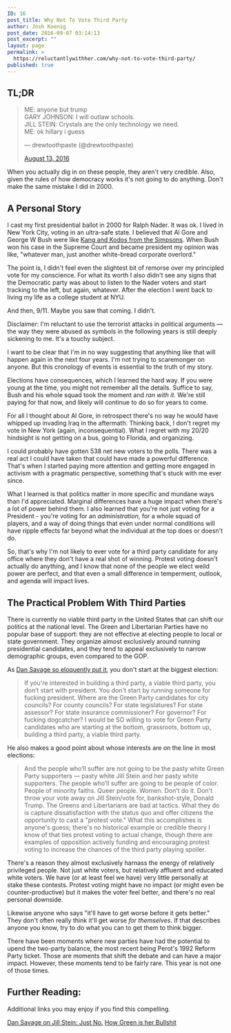 ```yaml
---
ID: 16
post_title: Why Not To Vote Third Party
author: Josh Koenig
post_date: 2016-09-07 03:14:13
post_excerpt: ""
layout: page
permalink: >
  https://reluctantlywithher.com/why-not-to-vote-third-party/
published: true
---
```

## TL;DR

<blockquote class="twitter-tweet">
  <p lang="en" dir="ltr">
    ME: anyone but trump<br />GARY JOHNSON: I will outlaw schools.<br />JILL STEIN: Crystals are the only technology we need.<br />ME: ok hillary i guess
  </p>— drewtoothpaste (@drewtoothpaste) 
  
  <a href="https://twitter.com/drewtoothpaste/status/764479599757631488">August 13, 2016</a>
</blockquote>

When you actually dig in on these people, they aren't very credible. Also, given the rules of how democracy works it's not going to do anything. Don't make the same mistake I did in 2000.

## A Personal Story

I cast my first presidential ballot in 2000 for Ralph Nader. It was ok. I lived in New York City, voting in an ultra-safe state. I believed that Al Gore and George W Bush were like [Kang and Kodos from the Simpsons][1]. When Bush won his case in the Supreme Court and became president my opinion was like, "whatever man, just another white-bread corporate overlord."

The point is, I didn't feel even the slightest bit of remorse over my principled vote for my conscience. For what its worth I also didn't see any signs that the Democratic party was about to listen to the Nader voters and start tracking to the left, but again, whatever. After the election I went back to living my life as a college student at NYU.

And then, 9/11. Maybe you saw that coming. I didn't.

Disclaimer: I'm reluctant to use the terrorist attacks in political arguments — the way they were abused as symbols in the following years is still deeply sickening to me. It's a touchy subject.

I want to be clear that I'm in no way suggesting that anything like that will happen again in the next four years. I'm not trying to scaremonger on anyone. But this cronology of events is essential to the truth of my story.

Elections have consequences, which I learned the hard way. If you were young at the time, you might not remember all the details. Suffice to say, Bush and his whole squad took the moment and *ran with it*. We're still paying for that now, and likely will continue to do so for years to come.

For all I thought about Al Gore, in retrospect there's no way he would have whipped up invading Iraq in the aftermath. Thinking back, I don't regret my vote in New York (again, inconsequential). What I regret with my 20/20 hindsight is not getting on a bus, going to Florida, and organizing.

I could probably have gotten 538 net new voters to the polls. There was a real act I could have taken that could have made a powerful difference. That's when I started paying more attention and getting more engaged in activism with a pragmatic perspective, something that's stuck with me ever since.

What I learned is that politics matter in more specific and mundane ways than I'd appreciated. Marginal differences have a huge impact when there's a lot of power behind them. I also learned that you're not just voting for a President - you're voting for an *administration*, for a whole squad of players, and a way of doing things that even under normal conditions will have ripple effects far beyond what the individual at the top does or doesn't do.

So, that's why I'm not likely to ever vote for a third party candidate for any office where they don't have a real shot of winning. Protest voting doesn't actually do anything, and I know that none of the people we elect weild power are perfect, and that even a small difference in temperment, outlook, and agenda will impact lives.

## The Practical Problem With Third Parties

There is currently no viable third party in the United States that can shift our politics at the national level. The Green and Libertarian Parties have no popular base of support: they are not effective at electing people to local or state government. They organize almost exclusively around running presidential candidates, and they tend to appeal exclusively to narrow demographic groups, even compared to the GOP.

As [Dan Savage so eloquently put it][2], you don't start at the biggest election:

> If you're interested in building a third party, a viable third party, you don’t start with president. You don't start by running someone for fucking president. Where are the Green Party candidates for city councils? For county councils? For state legislatures? For state assessor? For state insurance commissioner? For governor? For fucking dogcatcher? I would be SO willing to vote for Green Party candidates who are starting at the bottom, grassroots, bottom up, building a third party, a viable third party.

He also makes a good point about whose interests are on the line in most elections:

> And the people who’ll suffer are not going to be the pasty white Green Party supporters — pasty white Jill Stein and her pasty white supporters. The people who’ll suffer are going to be people of color. People of minority faiths. Queer people. Women. Don’t do it. Don't throw your vote away on Jill Stein/vote for, bankshot-style, Donald Trump. The Greens and Libertarians are bad at tactics. What they do is capture dissatisfaction with the status quo and offer citizens the opportunity to cast a "protest vote." What this accomplishes is anyone's guess; there's no historical example or credible theory I know of that ties protest voting to actual change, though there are examples of opposition actively funding and encouraging protest voting to increase the chances of the third party playing spoiler.

There's a reason they almost exclusively harnass the energy of relatively privileged people. Not just white voters, but relatively affluent and educated white voters. We have (or at least feel we have) very little personally at stake these contests. Protest voting might have no impact (or might even be counter-productive) but it makes the voter feel better, and there's no real personal downside.

Likewise anyone who says "it'll have to get worse before it gets better." They don't often really think it'll get worse *for themselves*. If that describes anyone you know, try to do what you can to get them to think bigger.

There have been moments where new parties have had the potential to upend the two-party balance, the most recent being Perot's 1992 Reform Party ticket. Those are moments that shift the debate and can have a major impact. However, these moments tend to be fairly rare. This year is not one of those times.

## Further Reading:

Additional links you may enjoy if you find this compelling.

[Dan Savage on Jill Stein: Just No.][2] [How Green is her Bullshit][3]

 [1]: https://www.youtube.com/watch?v=4v7XXSt9XRM
 [2]: http://www.thestranger.com/slog/2016/07/19/24362128/dan-savage-on-jill-stein-just-no
 [3]: http://www.thestranger.com/slog/2016/07/22/24376309/how-green-is-her-bullshit-an-uncharacteristically-brief-response-to-the-green-partys-spokespersons-dishonest-response-to-my-podcast-rant